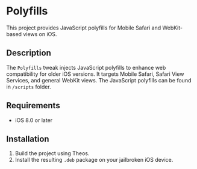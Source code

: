 # Polyfills

This project provides JavaScript polyfills for Mobile Safari and WebKit-based views on iOS.

## Description

The `Polyfills` tweak injects JavaScript polyfills to enhance web compatibility for older iOS versions. It targets Mobile Safari, Safari View Services, and general WebKit views.
The JavaScript polyfills can be found in `/scripts` folder.

## Requirements

- iOS 8.0 or later

## Installation

1. Build the project using Theos.
2. Install the resulting `.deb` package on your jailbroken iOS device.
